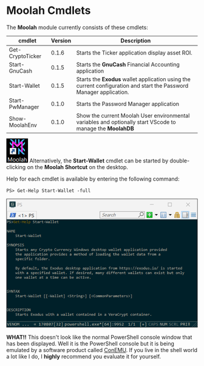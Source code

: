 # Moolah Cmdlets

The **Moolah** module currently consists of these cmdlets:

cmdlet | Version | Description
------ | ------- | -----------
Get-CryptoTicker | 0.1.6 | Starts the Ticker application display asset ROI.
Start-GnuCash | 0.1.5 | Starts the **GnuCash** Financial Accounting application
Start-Wallet | 0.1.5 | Starts the **Exodus** wallet application using the current configuration and start the Password Manager application.
Start-PwManager | 0.1.0 | Starts the Password Manager application
Show-MoolahEnv | 0.1.0 | Show the current Moolah User environmental variables and optionally start VScode to manage the **MoolahDB**


[![MoolahIcon](images/MoolahIcon.png)](images/MoolahIcon.png) Alternatively, the **Start-Wallet** cmdlet can be started by double-clicking on the **Moolah Shortcut** on the desktop.

Help for each cmdlet is available by entering the following command:

    PS> Get-Help Start-Wallet -full

[![MoolahHelp](images/MoolahHelp.png)](images/MoolahHelp.png)

**WHAT!!** This doesn't look like the normal PowerShell console window that has been displayed. Well it is the PowerShell console but it is being emulated by a software product called [ConEMU](https://conemu.github.io/).  If you live in the shell world a lot like I do, I **highly** recommend you evaluate it for yourself.